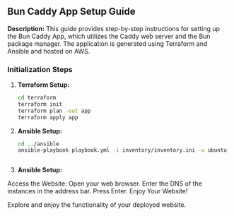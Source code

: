 ## Bun Caddy App Setup Guide

**Description:** This guide provides step-by-step instructions for setting up the Bun Caddy App, which utilizes the Caddy web server and the Bun package manager. The application is generated using Terraform and Ansible and hosted on AWS.

### Initialization Steps

1. **Terraform Setup:**
   ```bash
   cd terraform
   terraform init
   terraform plan -out app
   terraform apply app

2. **Ansible Setup:**
    ```bash
   cd ../ansible
   ansible-playbook playbook.yml -i inventory/inventory.ini -u ubuntu --private-key=../terraform/acit4640_as2.pem



3. **Ansible Setup:**

Access the Website:
Open your web browser.
Enter the DNS of the instances in the address bar.
Press Enter.
Enjoy Your Website!

Explore and enjoy the functionality of your deployed website.